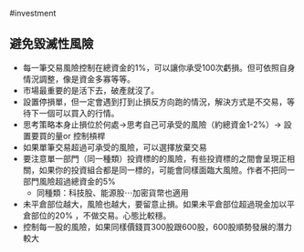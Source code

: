 #investment  

## 避免毀滅性風險
- 每一筆交易風險控制在總資金的1%，可以讓你承受100次虧損。但可依照自身情況調整，像是資金多寡等等。
- 市場最重要的是活下去，破產就沒了。
- 設置停損單，但一定會遇到打到止損反方向跑的情況，解決方式是不交易，等待下一個可以買入的行情。
- 思考策略本身止損位於何處→思考自己可承受的風險（約總資金1-2%）→ 設置要買的量or 控制槓桿
- 如果單筆交易超過可承受的風險，可以選擇放棄交易
- 要注意單一部門（同一種類）投資標的的風險，有些投資標的之間會呈現正相關，如果你的投資組合都是同一標的，可能會同樣面臨大風險。作者不把同一部門風險超過總資金的5%
	- 同種類：科技股、能源股⋯加密貨幣也適用
- 未平倉部位越大，風險也越大，要留意止損。如果未平倉部位超過現金加以平倉部位的20% ，不做交易。心態比較穩。
- 控制每一股的風險，如果同樣價錢買300股跟600股，600股順勢發展的潛力較大